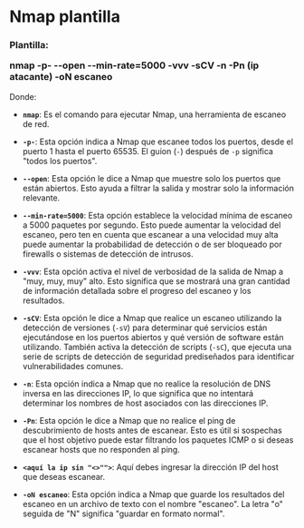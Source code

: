 <h1>Nmap plantilla</h1>
<h3>Plantilla:

nmap -p- --open --min-rate=5000 -vvv -sCV -n -Pn (ip atacante) -oN escaneo</h3>

Donde:
- **`nmap`**: Es el comando para ejecutar Nmap, una herramienta de escaneo de red.
    
- **`-p-`**: Esta opción indica a Nmap que escanee todos los puertos, desde el puerto 1 hasta el puerto 65535. El guion (`-`) después de `-p` significa "todos los puertos".
    
- **`--open`**: Esta opción le dice a Nmap que muestre solo los puertos que están abiertos. Esto ayuda a filtrar la salida y mostrar solo la información relevante.
    
- **`--min-rate=5000`**: Esta opción establece la velocidad mínima de escaneo a 5000 paquetes por segundo. Esto puede aumentar la velocidad del escaneo, pero ten en cuenta que escanear a una velocidad muy alta puede aumentar la probabilidad de detección o de ser bloqueado por firewalls o sistemas de detección de intrusos.
    
- **`-vvv`**: Esta opción activa el nivel de verbosidad de la salida de Nmap a "muy, muy, muy" alto. Esto significa que se mostrará una gran cantidad de información detallada sobre el progreso del escaneo y los resultados.
    
- **`-sCV`**: Esta opción le dice a Nmap que realice un escaneo utilizando la detección de versiones (`-sV`) para determinar qué servicios están ejecutándose en los puertos abiertos y qué versión de software están utilizando. También activa la detección de scripts (`-sC`), que ejecuta una serie de scripts de detección de seguridad prediseñados para identificar vulnerabilidades comunes.
    
- **`-n`**: Esta opción indica a Nmap que no realice la resolución de DNS inversa en las direcciones IP, lo que significa que no intentará determinar los nombres de host asociados con las direcciones IP.
    
- **`-Pn`**: Esta opción le dice a Nmap que no realice el ping de descubrimiento de hosts antes de escanear. Esto es útil si sospechas que el host objetivo puede estar filtrando los paquetes ICMP o si deseas escanear hosts que no responden al ping.
    
- **`<aquí la ip sin "<>"">`**: Aquí debes ingresar la dirección IP del host que deseas escanear.
    
- **`-oN escaneo`**: Esta opción indica a Nmap que guarde los resultados del escaneo en un archivo de texto con el nombre "escaneo". La letra "o" seguida de "N" significa "guardar en formato normal".
